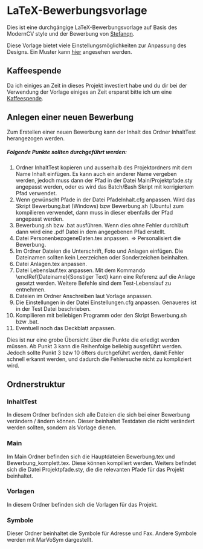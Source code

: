 # LaTeX-Bewerbungsvorlage
Dies ist eine durchgängige LaTeX-Bewerbungsvorlage auf Basis des ModernCV style und der Bewerbung von [Stefanqn](https://github.com/Stefanqn/Bewerbung).

Diese Vorlage bietet viele Einstellungsmöglichkeiten zur Anpassung des Designs. Ein Muster kann [hier](https://github.com/Godi22/LaTeX-Bewerbungsvorlage/blob/master/InhaltTest/Beispiel_pdf/Max_Musterfrau_Bewerbung.pdf) angesehen werden.

## Kaffeespende
Da ich einiges an Zeit in dieses Projekt investiert habe und du dir bei der Verwendung der Vorlage einiges an Zeit ersparst bitte ich um eine [Kaffeespende](https://www.paypal.com/cgi-bin/webscr?cmd=_donations&business=gottfried%40schrittwieser%2enet&lc=AT&item_name=Bewerbungsvorlage%20by%20godi&no_note=0&currency_code=EUR&bn=PP%2dDonationsBF%3abtn_donate_LG%2egif%3aNonHostedGuest).


## Anlegen einer neuen Bewerbung
Zum Erstellen einer neuen Bewerbung kann der Inhalt des Ordner InhaltTest herangezogen werden.
##### Folgende Punkte sollten durchgeführt werden:
1. Ordner InhaltTest kopieren und ausserhalb des Projektordners mit dem Name Inhalt einfügen. Es kann auch ein anderer Name vergeben werden, jedoch muss dann der Pfad in der Datei Main/Projektpfade.sty angepasst werden, oder es wird das Batch/Bash Skript mit korrigiertem Pfad verwendet.
2. Wenn gewünscht Pfade in der Datei PfadeInhalt.cfg anpassen. Wird das Skript Bewerbung.bat (Windows) bzw Bewerbung.sh (Ubuntu) zum kompilieren verwendet, dann muss in dieser ebenfalls der Pfad angepasst werden.
3. Bewerbung.sh bzw .bat ausführen. Wenn dies ohne Fehler durchläuft dann wird eine .pdf Datei in dem angegebenen Pfad erstellt.
4. Datei PersonenbezogeneDaten.tex anpassen. => Personalisiert die Bewerbung.
5. Im Ordner Dateien die Unterschrift, Foto und Anlagen einfügen. Die Dateinamen sollten kein Leerzeichen oder Sonderzeichen beinhalten.
6. Datei Anlagen.tex anpassen.
7. Datei Lebenslauf.tex anpassen. Mit dem Kommando \enclRef{Dateiname}{Sonstiger Text} kann eine Referenz auf die Anlage gesetzt werden.
	Weitere Befehle sind dem Test-Lebenslauf zu entnehmen.
8. Dateien im Ordner Anschreiben laut Vorlage anpassen.
9. Die Einstellungen in der Datei Einstellungen.cfg anpassen. Genaueres ist in der Test Datei beschrieben.
10. Kompilieren mit beliebigen Programm oder den Skript Bewerbung.sh bzw .bat.
11. Eventuell noch das Deckblatt anpassen.

Dies ist nur eine grobe Übersicht über die Punkte die erledigt werden müssen. Ab Punkt 3 kann die Reihenfolge beliebig ausgeführt werden. 
Jedoch sollte Punkt 3 bzw 10 öfters durchgeführt werden, damit Fehler schnell erkannt werden, und dadurch die Fehlersuche nicht zu kompliziert wird.


## Ordnerstruktur
### InhaltTest
In diesem Ordner befinden sich alle Dateien die sich bei einer Bewerbung verändern / ändern können. Dieser beinhaltet Testdaten die nicht verändert werden sollten, sondern als Vorlage dienen.
### Main
Im Main Ordner befinden sich die Hauptdateien Bewerbung.tex und Bewerbung_komplett.tex. Diese können kompiliert werden. Weiters befindet sich die Datei Projektpfade.sty, die die relevanten Pfade für das Projekt beinhaltet.
### Vorlagen
In diesem Ordner befinden sich die Vorlagen für das Projekt.
### Symbole
Dieser Ordner beinhaltet die Symbole für Adresse und Fax. Andere Symbole werden mit MarVoSym dargestellt.

